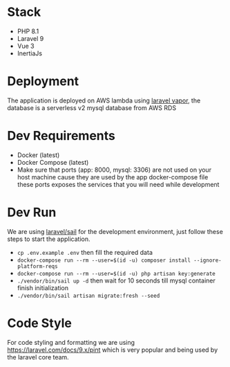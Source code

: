 # Stack
- PHP 8.1
- Laravel 9
- Vue 3
- InertiaJs

# Deployment
The application is deployed on AWS lambda using [laravel vapor](https://vapor.laravel.com/), the database is a serverless v2 mysql database from AWS RDS
# Dev Requirements
- Docker (latest)
- Docker Compose (latest)
- Make sure that ports (app: 8000, mysql: 3306) are not used on your host machine cause they are used by the app docker-compose file these ports exposes the services that you will need while development

# Dev Run
We are using [laravel/sail](https://laravel.com/docs/9.x/sail) for the development environment, just follow these steps to start the application.

- `cp .env.example .env` then fill the required data
- `docker-compose run --rm --user=$(id -u) composer install --ignore-platform-reqs`
- `docker-compose run --rm --user=$(id -u) php artisan key:generate`
- `./vendor/bin/sail up -d` then wait for 10 seconds till mysql container finish initialization
- `./vendor/bin/sail artisan migrate:fresh --seed`

# Code Style
For code styling and formatting we are using https://laravel.com/docs/9.x/pint which is very popular and being used by the laravel core team.
